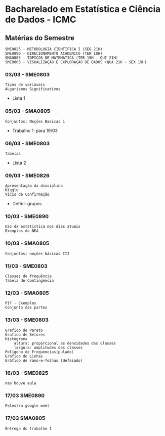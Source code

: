 # Bacharelado em Estatística e Ciência de Dados - ICMC

## Matérias do Semestre

    SME0825 - METODOLOGIA CIENTIFICA I (SEG 21H)
    SME0890 - DIRECIONAMENTO ACADEMICO (TER 18H)
    SMA0805 - TOPICOS DE MATEMATICA (TER 19H - QUI 21H)
    SME0803 - VISUALIZAÇÃO E EXPLORAÇÃO DE DADOS (QUA 21H - SEX 19H)

### 03/03 - SME0803

    Tipos de variaveis
    ALgarismos Significativos

* Lista 1

### 05/03 - SMA0805

    Conjuntos: Noções Basicas 1

* Trabalho 1: para 19/03

### 06/03 - SME0803

    Tabelas

* Lista 2

### 09/03 - SME0826

    Apresentação da disciplina
    Diggle
    Vício de Confirmação

* Definir grupos

### 10/03 - SME0890

    Uso da estatística nos dias atuais
    Exemplos do NEA

### 10/03 - SMA0805

    Conjuntos: noções básicas III

### 11/03 - SME0803

    Classes de frequência
    Tabela de Contingência

### 12/03 - SMA0805

    PIF - Exemplos
    Conjunto das partes

### 13/03 - SME0803

    Grafico de Pareto
    Grafico de Setores
    Histograma
        altura: proporcional as densidades das classes
        largura: amplitudes das classes
    Polígono de Frequencias(pulado)
    Gráfico de Linhas
    Gráfico de ramo-e-folhas (defasado)

### 16/03 - SME0825

    nao houve aula

### 17/03 SME0890

    Palestra google meet

### 17/03 SMA0805

    Entrega do trabalho 1
